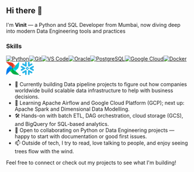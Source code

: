 ## Hi there 👋

I'm **Vinit** — a Python and SQL Developer from Mumbai, now diving deep into modern Data Engineering tools and practices

### Skills 
<p align="left">
<a href="https://www.python.org/" target="_blank" rel="noreferrer"><img src="https://raw.githubusercontent.com/danielcranney/readme-generator/main/public/icons/skills/python-colored.svg" width="36" height="36" alt="Python" /></a><a href="https://git-scm.com/" target="_blank" rel="noreferrer"><img src="https://raw.githubusercontent.com/danielcranney/readme-generator/main/public/icons/skills/git-colored.svg" width="36" height="36" alt="Git" /></a><a href="https://code.visualstudio.com/" target="_blank" rel="noreferrer"><img src="https://raw.githubusercontent.com/danielcranney/readme-generator/main/public/icons/skills/visualstudiocode-colored.svg" width="36" height="36" alt="VS Code" /></a><a href="https://www.oracle.com/uk/index.html" target="_blank" rel="noreferrer"><img src="https://raw.githubusercontent.com/danielcranney/readme-generator/main/public/icons/skills/oracle-colored.svg" width="36" height="36" alt="Oracle" /></a><a href="https://www.postgresql.org/" target="_blank" rel="noreferrer"><img src="https://raw.githubusercontent.com/danielcranney/readme-generator/main/public/icons/skills/postgresql-colored.svg" width="36" height="36" alt="PostgreSQL" /></a><a href="https://cloud.google.com/" target="_blank" rel="noreferrer"><img src="https://raw.githubusercontent.com/danielcranney/readme-generator/main/public/icons/skills/googlecloud-colored.svg" width="36" height="36" alt="Google Cloud" /></a><a href="https://www.docker.com/" target="_blank" rel="noreferrer"><img src="https://raw.githubusercontent.com/danielcranney/readme-generator/main/public/icons/skills/docker-colored.svg" width="36" height="36" alt="Docker" /></a><a href="https://airflow.apache.org/" target="_blank" rel="noreferrer"><img src="https://github.com/apache/airflow/blob/main/airflow-core/docs/img/logos/airflow_transparent.png?raw=true" width="36" height="36" alt="Airflow" />
<a href="https://www.snowflake.com/" target="_blank" rel="noreferrer">
  <img src="https://raw.githubusercontent.com/Vinit-M420/vinit-m420/main/SNOW.svg" width="36" height="36" alt="Snowflake" />
</a></p>
        
                    

- 🔭 Currently building Data pipeline projects to figure out how companies worldwide build scalable data infrastructure to help with business decisions.
- 🌱 Learning Apache Airflow and Google Cloud Platform (GCP); next up: Apache Spark and Dimensional Data Modelling.
- 🛠️ Hands-on with batch ETL, DAG orchestration, cloud storage (GCS), and BigQuery for SQL-based analytics.
- 👯 Open to collaborating on Python or Data Engineering projects — happy to start with documentation or good first issues.
- 📫 Outside of tech, I try to read, love talking to people, and enjoy seeing trees flow with the wind.


Feel free to connect or check out my projects to see what I'm building!
<!--
**Vinit-M420/vinit-m420** is a ✨ _special_ ✨ repository because its `README.md` (this file) appears on your GitHub profile.

Here are some ideas to get you started:

- 🔭 I’m currently working on ...
- 🌱 I’m currently learning ...
- 👯 I’m looking to collaborate on ...
- 🤔 I’m looking for help with ...
- 💬 Ask me about ...
- 📫 How to reach me: ...
- 😄 Pronouns: ...
- ⚡ Fun fact: ...
-->
